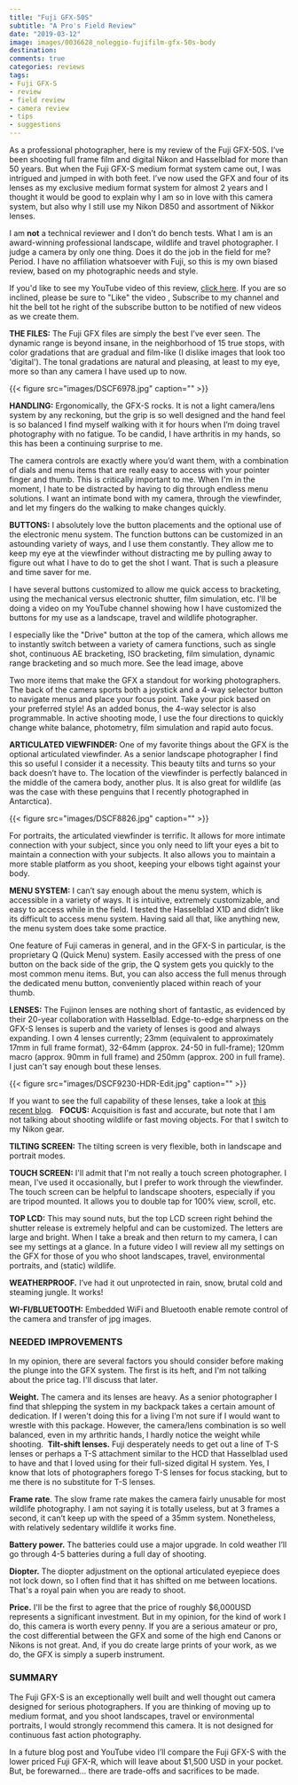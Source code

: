 ```yaml
---
title: "Fuji GFX-50S"
subtitle: "A Pro's Field Review"
date: "2019-03-12"
image: images/0036628_noleggio-fujifilm-gfx-50s-body
destination:
comments: true
categories: reviews
tags:
- Fuji GFX-S
- review
- field review
- camera review
- tips
- suggestions
---
```


As a professional photographer, here is my review of the Fuji GFX-50S. I’ve been shooting full frame film and digital Nikon and Hasselblad for more than 50 years. But when the Fuji GFX-S medium format system came out, I was intrigued and jumped in with both feet. I’ve now used the GFX and four of its lenses as my exclusive medium format system for almost 2 years and I thought it would be good to explain why I am so in love with this camera system, but also why I still use my Nikon D850 and assortment of Nikkor lenses. 

I am **not** a technical reviewer and I don’t do bench tests. What I am is an award-winning professional landscape, wildlife and travel photographer. I judge a camera by only one thing. Does it do the job in the field for me? Period. I have no affiliation whatsoever with Fuji, so this is my own biased review, based on my photographic needs and style. 

If you'd like to see my YouTube video of this review, [click here](https://youtu.be/uB_YxWmDJVw). If you are so inclined, please be sure to "Like" the video , Subscribe to my channel and hit the bell tot he right of the subscribe button to be notified of new videos as we create them.

**THE FILES:** The Fuji GFX files are simply the best I’ve ever seen. The dynamic range is beyond insane, in the neighborhood of 15 true stops, with color gradations that are gradual and film-like (I dislike images that look too 'digital'). The tonal gradations are natural and pleasing, at least to my eye, more so than any camera I have used up to now.  

{{< figure src="images/DSCF6978.jpg" caption="" >}}

**HANDLING:** Ergonomically, the  GFX-S rocks. It is not a light camera/lens system by any reckoning, but the grip is so well designed and the hand feel is so balanced I find myself walking with it for hours when I’m doing travel photography with no fatigue.  To be candid, I have arthritis in my hands, so this has been a continuing surprise to me. 

The camera controls are exactly where you’d want them, with a combination of dials and menu items that are really easy to access with your pointer finger and thumb. This is critically important to me. When I'm in the moment, I hate to be distracted by having to dig through endless menu solutions. I want an intimate bond with my camera, through the viewfinder, and let my fingers do the walking to make changes quickly. 

**BUTTONS:** I absolutely love the button placements and the  optional use of the electronic menu system. The function buttons can be customized in an astounding variety of ways, and I use them constantly. They allow me to keep my eye at the viewfinder without distracting me by pulling away to figure out what I have to do to get the shot I want. That is such a pleasure and time saver for me. 

I have several buttons customized to allow me quick access to bracketing, using the mechanical versus electronic shutter, film simulation, etc. I'll be doing a video on my YouTube channel showing how I have customized the buttons for my use as a landscape, travel and wildlife photographer. 

I especially like the "Drive" button at the top of the camera, which allows me to instantly switch between a variety of camera  functions, such as single shot, continuous AE bracketing, ISO bracketing, film simulation, dynamic range bracketing and so much more. See the lead image, above

Two more items that make the GFX a standout for working photographers. The back of the camera sports both a joystick and a 4-way selector button to navigate menus and place your focus point. Take your pick based on your preferred style! As an added bonus, the 4-way selector is also programmable. In active shooting mode, I use the four directions to quickly change white balance, photometry, film simulation and rapid auto focus. 

**ARTICULATED VIEWFINDER:** One of my favorite things about the GFX is the optional articulated viewfinder. As a senior landscape photographer I find this so useful I consider it a necessity. This beauty tilts and turns so your back doesn’t have to. The location of the viewfinder is perfectly balanced in the middle of the camera body, another plus. It is also great for wildlife (as was the case with these penguins that I recently photographed in Antarctica). 

{{< figure src="images/DSCF8826.jpg" caption="" >}}

For portraits, the articulated viewfinder is terrific. It allows for more intimate connection with your subject, since you only need to lift your eyes a bit to maintain a connection with your subjects. It also allows you to maintain a more stable platform as you shoot, keeping your elbows tight against your body. 

**MENU SYSTEM:** I can’t say enough about the menu system, which is accessible in a variety of ways. It is intuitive, extremely customizable, and easy to access while in the field. I tested the Hasselblad X1D and didn’t like its difficult to access menu system.  Having said all that, like anything new, the menu system does take some practice. 

One feature of Fuji cameras in general, and in the GFX-S in particular, is the proprietary Q (Quick Menu) system. Easily accessed with the press of one button on the back side of the grip, the Q system gets you quickly to the most common menu items. But, you can also access the full menus through the dedicated menu button, conveniently placed within reach of your thumb. 

**LENSES:** The Fujinon lenses are nothing short of fantastic, as evidenced by their 20-year collaboration with Hasselblad. Edge-to-edge sharpness on the GFX-S lenses is superb and the variety of lenses is good and always expanding. I own 4 lenses currently; 23mm (equivalent to approximately 17mm in full frame format),  32-64mm (approx. 24-50 in full-frame); 120mm macro (approx. 90mm in full frame) and 250mm (approx. 200 in full frame). I just can't say enough bout these lenses. 

{{< figure src="images/DSCF9230-HDR-Edit.jpg" caption="" >}}

If you want to see the full capability of these lenses, take a look at [this recent blog](https://lesterpickerphoto.com/2019/02/01/do-quality-lenses-really-matter/).  
**FOCUS:**  Acquisition is fast and accurate, but note that I am not talking about shooting wildlife or fast moving objects. For that I switch to my Nikon gear. 

**TILTING SCREEN:** The tilting screen is very flexible, both in landscape and portrait modes. 

**TOUCH SCREEN:** I'll admit that I'm not really a touch screen photographer. I mean, I've used it occasionally, but I prefer to work through the viewfinder. The touch screen can  be helpful to landscape shooters, especially if you are tripod mounted. It allows you to double tap for 100% view, scroll, etc. 

**TOP LCD:** This may sound nuts, but the top LCD screen right behind the shutter release is extremely helpful and can be customized. The letters are large and bright. When I take a break and then return to my camera, I can see my settings at a glance. In a future video I will review all my settings on the GFX for those of you who shoot landscapes, travel, environmental portraits, and (static) wildlife. 

**WEATHERPROOF.** I’ve had it out unprotected in rain, snow, brutal cold and steaming jungle. It works! 

**WI-FI/BLUETOOTH:** Embedded WiFi and Bluetooth enable remote control of the camera and transfer of jpg images.

### NEEDED IMPROVEMENTS  
In my opinion, there are several factors you should consider before making the plunge into the GFX system. The first is its heft, and I'm not talking about the price tag. I'll discuss that later. 

**Weight.** The camera and its lenses are heavy. As a senior photographer I find that shlepping the system in my backpack takes a certain amount of dedication. If I weren't doing this for a living I'm not sure if I would want to wrestle with this package. However, the camera/lens combination is so well balanced, even in my arthritic hands, I hardly notice the weight while shooting. 
 **Tilt-shift lenses.** Fuji desperately needs to get out a line of T-S lenses or perhaps a T-S attachment similar to the HCD that Hasselblad used to have and that I loved using for their full-sized digital H system. Yes, I know that lots of photographers forego T-S lenses for focus stacking, but to me there is no substitute for T-S lenses. 

**Frame rate**. The slow frame rate makes the camera fairly unusable for most wildlife photography. I am not saying it is totally useless, but at 3 frames a second, it can’t keep up with the speed of a 35mm system. Nonetheless, with relatively sedentary wildlife it works fine. 

**Battery power.** The batteries could use a major upgrade. In cold weather I’ll go through 4-5 batteries during a full day of shooting. 

**Diopter.** The diopter adjustment on the optional articulated eyepiece does not lock down, so I often find that it has shifted on me between locations. That's a royal pain when you are ready to shoot. 

**Price.** I'll be the first to agree that the price of roughly $6,000USD represents a significant investment. But in my opinion, for the kind of work I do, this camera is worth every penny. If you are a serious amateur or pro, the cost differential between the GFX and some of the high end Canons or Nikons is not great. And, if you do create large prints of your work, as we do, the GFX is simply a superb instrument. 

### SUMMARY 
The Fuji GFX-S is an exceptionally well built and well thought out camera designed for serious photographers. If you are thinking of moving up to medium format, and you shoot landscapes, travel or environmental portraits, I would strongly recommend this camera. It is not designed for continuous fast action photography. 

In a future blog post and YouTube video I’ll compare the Fuji GFX-S with the lower priced Fuji GFX-R, which will leave about $1,500 USD in your pocket. But, be forewarned… there are trade-offs and sacrifices to be made. 


